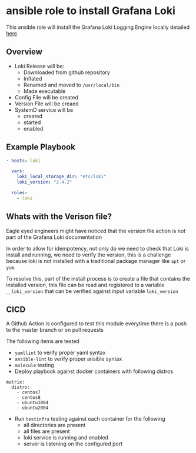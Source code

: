 # ansible role to install Grafana Loki
This ansible role will install the Grafana Loki Logging Engine locally detailed [here](https://grafana.com/docs/loki/latest/installation/local/)

## Overview
 - Loki Release will be:
    - Downloaded from github repository
    - Inflated
    - Renamed and moved to `/usr/local/bin`
    - Made executable
 - Config File will be created
 - Version File will be creaed
 - SystemD service will be
    - created
    - started
    - enabled

## Example Playbook

```yaml
- hosts: loki

  vars:
    loki_local_storage_dir: "etc/loki"
    loki_version: "2.4.2"

  roles:
    - loki
```

## Whats with the Verison file?
Eagle eyed engineers might have noticed that the version file action is not part of the Grafana Loki documentation

In order to allow for idempotency, not only do we need to check that Loki is install and running, we need to verify the version,  this is a challenge because loki is not installed with a traditional package manager like `apt` or `yum`.

To resolve this, part of the install process is to create a file that contains the installed version,   this file can be read and registered to a variable `__loki_version` that can be verified against input variable `loki_version`

## CICD
A Github Action is configured to test this module everytime there is a push to the master branch or on pull requests

The following items are tested
- `yamllint` to verify proper yaml syntax
- `ansible-lint` to verify proper ansible syntax
- `molecule` testing
- Deploy playbook against docker containers with following distros
```
matrix:
  distro:
    - centos7
    - centos8
    - ubuntu1804
    - ubuntu2004
```
- Run `testinfra` testing against each container for the following
  - all directories are present
  - all files are present
  - loki service is running and enabled
  - server is listening on the configured port


